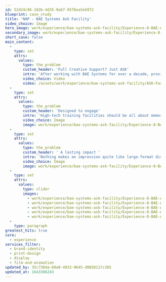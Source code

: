 ```yaml
---
id: 52d24c96-182b-4d35-9a67-9576ea5eb972
blueprint: case_study
title: 'NAP - BAE Systems Ask Facility'
video_choice: Image
hero_image: work/experience/bae-systems-ask-facility/Experience-8-BAE-ASK-Full-Image-1360x768.5.jpg
secondary_image: work/experience/bae-systems-ask-facility/Experience-8-BAE-ASK-Secondary-Image-896x597.jpg
short_case: false
main_content:
  -
    type: set
    attrs:
      values:
        type: the_problem
        custom_header: 'Full Creative Support? Just ASK'
        intro: 'After working with BAE Systems for over a decade, providing them creative support is something that comes naturally to us. However knowing a brand inside-out doesn’t make each new project any less exciting - quite the opposite. When we were approached to produce a range of material for the company’s Academy for Skills & Knowledge (ASK), a cutting-edge learning experience based at Samlesbury Aerospace Enterprise Zone, we were more than happy to take on the creative challenge. '
        video_choice: Video
        video: /assets/work/experience/bae-systems-ask-facility/ASK-Facility-Video-Brochure-v4-1920x900.mp4
  -
    type: set
    attrs:
      values:
        type: the_problem
        custom_header: 'Designed to engage'
        intro: 'High-tech training facilities should be all about memorable experiences. Combining the power of video with the striking printed collateral and head-turning large-scale graphics defined our approach to the brief from the start, to capture the essence and excitement of technology-led learning.'
        video_choice: Image
        image: work/experience/bae-systems-ask-facility/Experience-8-BAE-ASK-Large-927x522-3.jpg
  -
    type: set
    attrs:
      values:
        type: the_problem
        custom_header: ' A lasting impact '
        intro: 'Nothing makes an impression quite like large-format display graphics. Inspirational quotes, eye-catching illustrations and way-finding signage transform windows and walls into head-turning attractions. Developing its own distinctive sub-brand identity became core to the brief, which we carried across internal and external graphics, digital and physical signage, printed material and innovative gifts for executive international guests. From core values to brand guidelines, BAE Systems trust us to always protect and develop their brand, through any scale of project.'
        video_choice: Image
        image: work/experience/bae-systems-ask-facility/Experience-8-BAE-ASK-Large-927x522.jpg
  -
    type: set
    attrs:
      values:
        type: slider
        images:
          - work/experience/bae-systems-ask-facility/Experience-8-BAE-ASK-Small-740x416.25-2.jpg
          - work/experience/bae-systems-ask-facility/Experience-8-BAE-ASK-Small-740x416.25-3.jpg
          - work/experience/bae-systems-ask-facility/Experience-8-BAE-ASK-Small-740x416.25-4.jpg
          - work/experience/bae-systems-ask-facility/Experience-8-BAE-ASK-Small-740x416.25-5.jpg
          - work/experience/bae-systems-ask-facility/Experience-8-BAE-ASK-Small-740x416.25.jpg
  -
    type: paragraph
greatest_hits: true
core:
  - experience
services_filter:
  - brand-identity
  - print-design
  - display
  - film-and-animation
updated_by: 35c7384a-60a0-4933-9645-d8850117c385
updated_at: 1643386243
---
```

